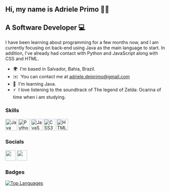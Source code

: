 Hi, my name is Adriele Primo 🙋‍♀️
------------------------------
A Software Developer 💻
------------------------------

I have been learning about programming for a few months now, and I am currently focusing on back-end using Java as the main language to start. In addition, I've already had contact with Python and JavaScript along with CSS and HTML.

*   🌍  I'm based in Salvador, Bahia, Brazil.
*   ✉️  You can contact me at [adriele.dejprimo@gmail.com](mailto:adriele.dejprimo@gmail.com)
*   🧠  I'm learning Java.
*   ⚡  I love listening to the soundtrack of The legend of Zelda: Ocarina of time when i am studying.
  ### Skills 
<p align="left">
  
<a href="https://www.oracle.com/java/" target="_blank" rel="noreferrer"><img src="https://raw.githubusercontent.com/danielcranney/readme-generator/main/public/icons/skills/java-colored.svg" width="36" height="36" alt="Java" /></a>
<a href="https://www.python.org/" target="_blank" rel="noreferrer"><img src="https://raw.githubusercontent.com/danielcranney/readme-generator/main/public/icons/skills/python-colored.svg" width="36" height="36" alt="Python" /></a>
<a href="https://developer.mozilla.org/en-US/docs/Web/JavaScript" target="_blank" rel="noreferrer"><img src="https://raw.githubusercontent.com/danielcranney/readme-generator/main/public/icons/skills/javascript-colored.svg" width="36" height="36" alt="JavaScript" /></a>
<a href="https://www.w3.org/TR/CSS/#css" target="_blank" rel="noreferrer"><img src="https://raw.githubusercontent.com/danielcranney/readme-generator/main/public/icons/skills/css3-colored.svg" width="36" height="36" alt="CSS3" /></a>
<a href="https://developer.mozilla.org/en-US/docs/Glossary/HTML5" target="_blank" rel="noreferrer"><img src="https://raw.githubusercontent.com/danielcranney/readme-generator/main/public/icons/skills/html5-colored.svg" width="36" height="36" alt="HTML5" /></a>
</p>
                    
### Socials    
<p align="left">
  
<a href="https://www.github.com/adrieleprimo" target="_blank" rel="noreferrer"><img src="https://raw.githubusercontent.com/danielcranney/readme-generator/main/public/icons/socials/github.svg" width="32" height="32" /></a>
 <a href="https://www.linkedin.com/in/adrieleprimo" target="_blank" rel="noreferrer"><img src="https://raw.githubusercontent.com/danielcranney/readme-generator/main/public/icons/socials/linkedin.svg" width="32" height="32" /></a>
### Badges
<a href="https://github.com/adrieleprimo" align="left"><img src="https://github-readme-stats.vercel.app/api/top-langs/?username=adrieleprimo&langs_count=10&title_color=0891b2&text_color=ffffff&icon_color=0891b2&bg_color=1c1917&hide_border=true&locale=en&custom_title=Top%20%Languages" alt="Top Languages" /></a>
